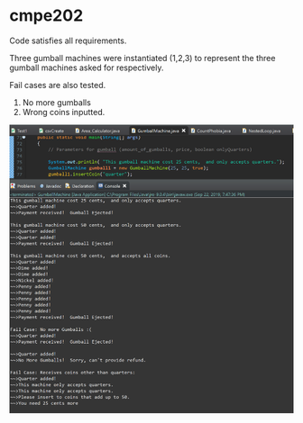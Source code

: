 # cmpe202

Code satisfies all requirements. 

Three gumball machines were instantiated (1,2,3) to represent the three gumball machines asked for respectively.

Fail cases are also tested.
1. No more gumballs
2. Wrong coins inputted. 

![Gumball_output](gumball_output.png)

